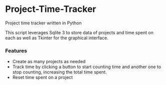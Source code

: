# Project-Time-Tracker
Project time tracker written in Python

This script leverages
Sqlite 3 to store data of projects and time spent on each as well as Tkinter for the graphical interface.

### Features

- Create as many projects as needed
- Track time by clicking a button to start counting time and another one to stop counting, increasing the total time spent.
- Reset time spent on a project
